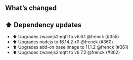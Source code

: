 ## What’s changed

## ⬆️ Dependency updates

- ⬆️ Upgrades zwavejs2mqtt to v6.6.1 @frenck (#355)
- ⬆️ Upgrades nodejs to 16.14.2-r0 @frenck (#360)
- ⬆️ Upgrades add-on base image to 11.1.2 @frenck (#361)
- ⬆️ Upgrades zwavejs2mqtt to v6.7.2 @frenck (#362)

